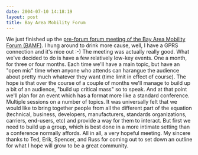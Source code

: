 ```yaml
---
date: 2004-07-10 14:18:19
layout: post
title: Bay Area Mobility Forum
---
```


We just finished up the [pre-forum forum meeting of the Bay Area Mobility Forum (BAMF)](http://www.mobilityforum.org/2004/07/revised-schedule-for-saturday-meet-up.html). I hung around to drink more cause, well, I have a GPRS connection and it's nice out :-) The meeting was actually really good. What we've decided to do is have a few relatively low-key events. One a month, for three or four months. Each time we'll have a main topic, but have an "open mic" time when anyone who attends can harangue the audience about pretty much whatever they want (time limit in effect of course). The hope is that over the course of a couple of months we'll manage to build up a bit of an audience, "build up critical mass" so to speak. And at that point we'll plan for an event which has a format more like a standard conference. Multiple sessions on a number of topics. It was universally felt that we would like to bring together people from all the different part of the equation (technical, business, developers, manufacturers, standards organizations, carriers, end-users, etc) and provide a way for them to interact. But first we need to build up a group, which is best done in a more intimate setting than a conference normally affords. All in all, a very hopeful meeting. My sincere thanks to Ted, Erik, Spencer, and Russ for coming out to set down an outline for what I hope will grow to be a great community.

